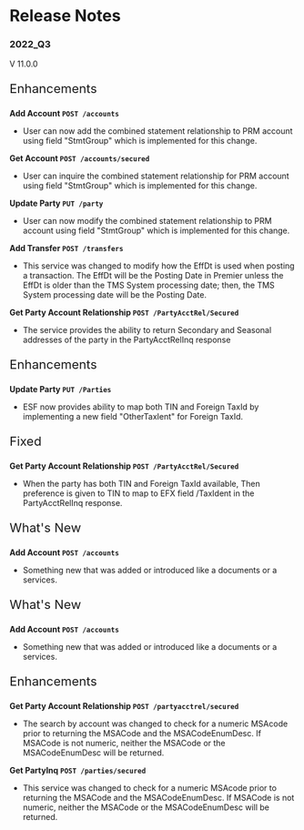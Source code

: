 # Release Notes 
### 2022_Q3
V 11.0.0
<!-- 
type: tab 
titles: Premier, Precision, Signature, Cleartouch, DNA
-->


<p style="font-size: 22px;">Enhancements </p>

**Add Account `POST /accounts`**


- User can now add the combined statement relationship to PRM account using  field "StmtGroup"  which is implemented for this change.


**Get Account `POST /accounts/secured`**


- User can inquire the combined statement relationship for PRM account using  field "StmtGroup"  which is implemented for this change.


**Update Party `PUT /party`**


- User can now modify the combined statement relationship to PRM account using  field "StmtGroup"  which is implemented for this change.


**Add Transfer `POST /transfers`**


- This service was changed to modify how the EffDt is used when posting a transaction. The EffDt will be the Posting Date in Premier unless the EffDt is older than the TMS System processing date; then, the TMS System processing date will be the Posting Date.  


**Get Party Account Relationship `POST /PartyAcctRel/Secured`**


- The service provides the ability to return Secondary and Seasonal addresses of the party in the PartyAcctRelInq response


<!-- type: tab -->
<p style="font-size: 22px;">Enhancements </p>

**Update Party `PUT /Parties`**


- ESF now provides ability to map both TIN and Foreign TaxId by implementing a new field "OtherTaxIent" for Foreign TaxId.


<p style="font-size: 22px;">Fixed </p>

**Get Party Account Relationship `POST /PartyAcctRel/Secured`**


- When the party has both TIN and Foreign TaxId available, Then preference is given to TIN to map to EFX field /TaxIdent in the PartyAcctRelInq response.


<!-- type: tab -->
<p style="font-size: 22px;">What's New </p>

**Add Account `POST /accounts`**


- Something new that was added or introduced like a documents or a services.


<!-- type: tab -->
<p style="font-size: 22px;">What's New </p>

**Add Account `POST /accounts`**


- Something new that was added or introduced like a documents or a services.


<!-- type: tab -->
<p style="font-size: 22px;">Enhancements </p>

**Get Party Account Relationship `POST /partyacctrel/secured`**


- The search by account was changed to check for a numeric MSAcode prior to returning the MSACode and the MSACodeEnumDesc.  If MSACode is not numeric, neither the MSACode or the MSACodeEnumDesc will be returned. 


**Get PartyInq `POST /parties/secured`**


- This service was changed to check for a numeric MSAcode prior to returning the MSACode and the MSACodeEnumDesc.  If MSACode is not numeric, neither the MSACode or the MSACodeEnumDesc will be returned. 


<!-- type: tab-end -->
